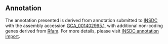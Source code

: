 

Annotation
----------

The annotation presented is derived from annotation submitted to
[INSDC](http://www.insdc.org) with the assembly accession
[GCA\_001402995.1](http://www.ebi.ac.uk/ena/data/view/GCA_001402995.1),
with additional non-coding genes derived from
[Rfam](http://rfam.xfam.org/). For more details, please visit [INSDC
annotation
import](http://ensemblgenomes.org/info/data/insdc_annotation).
